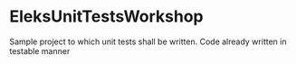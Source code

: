 EleksUnitTestsWorkshop
======================

Sample project to which unit tests shall be written. Code already written in testable manner
